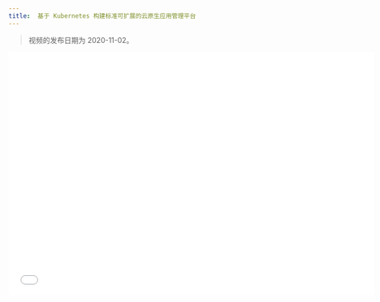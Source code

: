 ```yaml
---
title:  基于 Kubernetes 构建标准可扩展的云原生应用管理平台
---
```


> 视频的发布日期为 2020-11-02。

<iframe height="480" width="720" src="//player.bilibili.com/player.html?aid=457645455&bvid=BV1r5411L7Qr&cid=252341983&page=1&high_quality=1" scrolling="no" border="0" frameborder="no" framespacing="0" allowfullscreen="true"> </iframe>
